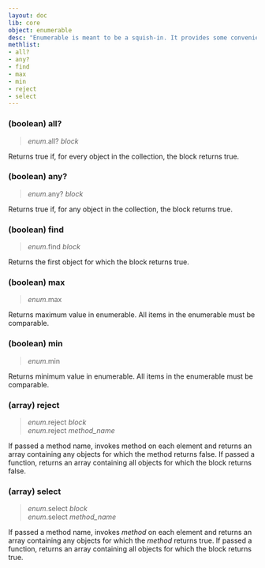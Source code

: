 ```yaml
---
layout: doc
lib: core
object: enumerable
desc: "Enumerable is meant to be a squish-in. It provides some convenience methods to any object which implements each()."
methlist:
- all?
- any?
- find
- max
- min
- reject
- select
---
```


<a id="all?"></a>

### (boolean) all?
> _enum_.all? _block_

Returns true if, for every object in the collection, the block returns true.


<a id="any?"></a>

### (boolean) any?
> _enum_.any? _block_

Returns true if, for any object in the collection, the block returns true.


<a id="find"></a>

### (boolean) find
> _enum_.find _block_

Returns the first object for which the block returns true.


<a id="max"></a>

### (boolean) max
> _enum_.max 

Returns maximum value in enumerable. All items in the enumerable must be comparable.


<a id="min"></a>

### (boolean) min
> _enum_.min 

Returns minimum value in enumerable. All items in the enumerable must be comparable.


<a id="reject"></a>

### (array) reject
> _enum_.reject _block_  
> _enum_.reject _method\_name_

If passed a method name, invokes method on each element and returns an array containing any objects for which the method returns false. If passed a function, returns an array containing all objects for which the block returns false.


<a id="select"></a>

### (array) select
> _enum_.select _block_  
> _enum_.select _method\_name_

If passed a method name, invokes _method_ on each element and returns an array containing any objects for which the _method_ returns true. If passed a function, returns an array containing all objects for which the block returns true.

